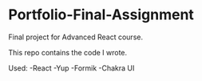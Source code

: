 # Portfolio-Final-Assignment
Final project for Advanced React course.

This repo contains the code I wrote.

Used:
-React
-Yup
-Formik
-Chakra UI
